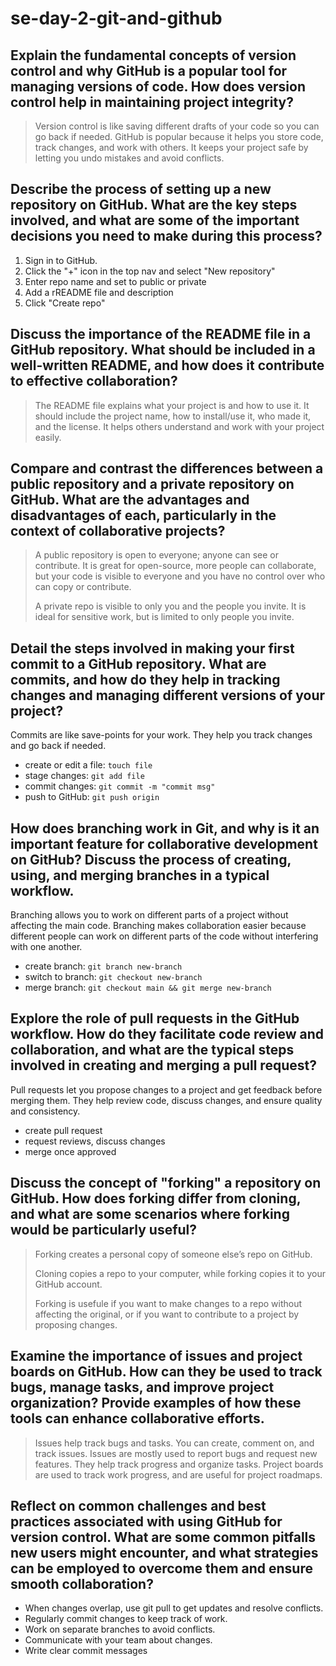 # se-day-2-git-and-github
## Explain the fundamental concepts of version control and why GitHub is a popular tool for managing versions of code. How does version control help in maintaining project integrity?

> Version control is like saving different drafts of your code so you can go back if needed. GitHub is popular because it helps you store code, track changes, and work with others. It keeps your project safe by letting you undo mistakes and avoid conflicts.

## Describe the process of setting up a new repository on GitHub. What are the key steps involved, and what are some of the important decisions you need to make during this process?

1. Sign in to GitHub.
2. Click the "+" icon in the top nav and select "New repository"
3. Enter repo name and set to public or private
4. Add a rREADME file and description
5. Click "Create repo"

## Discuss the importance of the README file in a GitHub repository. What should be included in a well-written README, and how does it contribute to effective collaboration?

> The README file explains what your project is and how to use it. It should include the project name, how to install/use it, who made it, and the license. It helps others understand and work with your project easily.

## Compare and contrast the differences between a public repository and a private repository on GitHub. What are the advantages and disadvantages of each, particularly in the context of collaborative projects?

> A public repository is open to everyone; anyone can see or contribute. It is great for open-source, more people can collaborate, but your code is visible to everyone and you have no control over who can copy or contribute.
>
> A private repo is visible to only you and the people you invite. It is ideal for sensitive work, but is limited to only people you invite.

## Detail the steps involved in making your first commit to a GitHub repository. What are commits, and how do they help in tracking changes and managing different versions of your project?

Commits are like save-points for your work. They help you track changes and go back if needed.

- create or edit a file: `touch file`
- stage changes: `git add file`
- commit changes: `git commit -m "commit msg"`
- push to GitHub: `git push origin`

## How does branching work in Git, and why is it an important feature for collaborative development on GitHub? Discuss the process of creating, using, and merging branches in a typical workflow.

Branching allows you to work on different parts of a project without affecting the main code. Branching makes collaboration easier because different people can work on different parts of the code without interfering with one another.

- create branch: `git branch new-branch`
- switch to branch: `git checkout new-branch`
- merge branch: `git checkout main && git merge new-branch`

## Explore the role of pull requests in the GitHub workflow. How do they facilitate code review and collaboration, and what are the typical steps involved in creating and merging a pull request?

Pull requests let you propose changes to a project and get feedback before merging them. They help review code, discuss changes, and ensure quality and consistency.

- create pull request
- request reviews, discuss changes
- merge once approved

## Discuss the concept of "forking" a repository on GitHub. How does forking differ from cloning, and what are some scenarios where forking would be particularly useful?

> Forking creates a personal copy of someone else’s repo on GitHub.
>
> Cloning copies a repo to your computer, while forking copies it to your GitHub account.
>
> Forking is usefule if you want to make changes to a repo without affecting the original, or if you want to contribute to a project by proposing changes.

## Examine the importance of issues and project boards on GitHub. How can they be used to track bugs, manage tasks, and improve project organization? Provide examples of how these tools can enhance collaborative efforts.

> Issues help track bugs and tasks. You can create, comment on, and track issues.
> Issues are mostly used to report bugs and request new features. They help track progress and organize tasks.
> Project boards are used to track work progress, and are useful for project roadmaps.

## Reflect on common challenges and best practices associated with using GitHub for version control. What are some common pitfalls new users might encounter, and what strategies can be employed to overcome them and ensure smooth collaboration?

- When changes overlap, use git pull to get updates and resolve conflicts.
- Regularly commit changes to keep track of work.
- Work on separate branches to avoid conflicts.
- Communicate with your team about changes.
- Write clear commit messages
